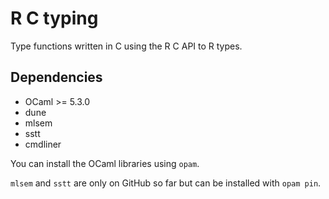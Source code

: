 # R C typing

Type functions written in C using the R C API to R types.


## Dependencies

- OCaml >= 5.3.0
- dune
- mlsem
- sstt
- cmdliner

You can install the OCaml libraries using `opam`. 

`mlsem` and `sstt` are only on GitHub so far but can be installed with `opam pin`.

